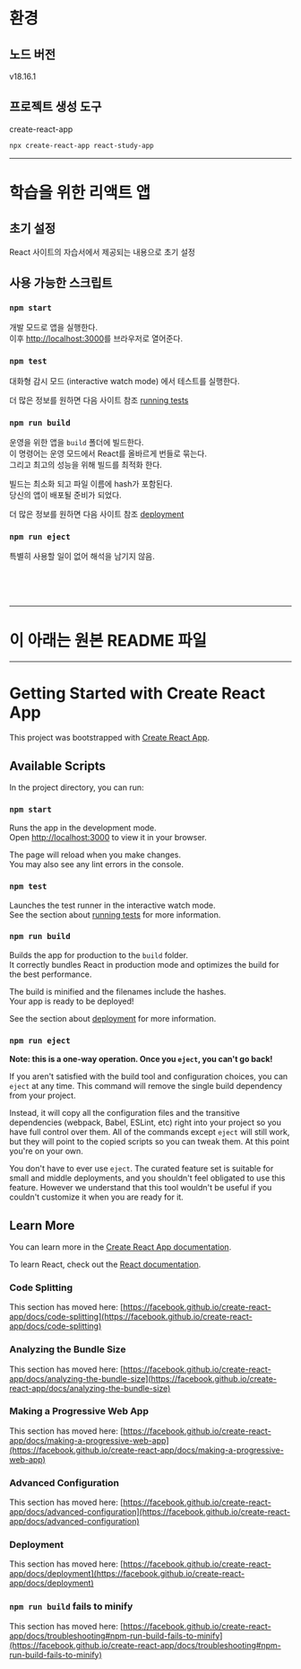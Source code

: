 # 환경
## 노드 버전
v18.16.1

## 프로젝트 생성 도구

create-react-app

```bash
npx create-react-app react-study-app
```

---

# 학습을 위한 리액트 앱

## 초기 설정
React 사이트의 자습서에서 제공되는 내용으로 초기 설정

## 사용 가능한 스크립트

### `npm start`

개발 모드로 앱을 실행한다.\
이후 [http://localhost:3000](http://localhost:3000)를 브라우저로 열어준다.

### `npm test`

대화형 감시 모드 (interactive watch mode) 에서 테스트를 실행한다.

더 많은 정보를 원하면 다음 사이트 참조 [running tests](https://facebook.github.io/create-react-app/docs/running-tests)

### `npm run build`

운영을 위한 앱을 `build` 폴더에 빌드한다.\
이 명령어는 운영 모드에서 React를 올바르게 번들로 묶는다.\
그리고 최고의 성능을 위해 빌드를 최적화 한다. 

빌드는 최소화 되고 파일 이름에 hash가 포함된다.\
당신의 앱이 배포될 준비가 되었다.

더 많은 정보를 원하면 다음 사이트 참조 [deployment](https://facebook.github.io/create-react-app/docs/deployment)

### `npm run eject`

특별히 사용할 일이 없어 해석을 남기지 않음.

<br />
<br />
<br />

---

# **이 아래는 원본 README 파일**

---

# Getting Started with Create React App

This project was bootstrapped with [Create React App](https://github.com/facebook/create-react-app).

## Available Scripts

In the project directory, you can run:

### `npm start`

Runs the app in the development mode.\
Open [http://localhost:3000](http://localhost:3000) to view it in your browser.

The page will reload when you make changes.\
You may also see any lint errors in the console.

### `npm test`

Launches the test runner in the interactive watch mode.\
See the section about [running tests](https://facebook.github.io/create-react-app/docs/running-tests) for more information.

### `npm run build`

Builds the app for production to the `build` folder.\
It correctly bundles React in production mode and optimizes the build for the best performance.

The build is minified and the filenames include the hashes.\
Your app is ready to be deployed!

See the section about [deployment](https://facebook.github.io/create-react-app/docs/deployment) for more information.

### `npm run eject`

**Note: this is a one-way operation. Once you `eject`, you can't go back!**

If you aren't satisfied with the build tool and configuration choices, you can `eject` at any time. This command will remove the single build dependency from your project.

Instead, it will copy all the configuration files and the transitive dependencies (webpack, Babel, ESLint, etc) right into your project so you have full control over them. All of the commands except `eject` will still work, but they will point to the copied scripts so you can tweak them. At this point you're on your own.

You don't have to ever use `eject`. The curated feature set is suitable for small and middle deployments, and you shouldn't feel obligated to use this feature. However we understand that this tool wouldn't be useful if you couldn't customize it when you are ready for it.

## Learn More

You can learn more in the [Create React App documentation](https://facebook.github.io/create-react-app/docs/getting-started).

To learn React, check out the [React documentation](https://reactjs.org/).

### Code Splitting

This section has moved here: [https://facebook.github.io/create-react-app/docs/code-splitting](https://facebook.github.io/create-react-app/docs/code-splitting)

### Analyzing the Bundle Size

This section has moved here: [https://facebook.github.io/create-react-app/docs/analyzing-the-bundle-size](https://facebook.github.io/create-react-app/docs/analyzing-the-bundle-size)

### Making a Progressive Web App

This section has moved here: [https://facebook.github.io/create-react-app/docs/making-a-progressive-web-app](https://facebook.github.io/create-react-app/docs/making-a-progressive-web-app)

### Advanced Configuration

This section has moved here: [https://facebook.github.io/create-react-app/docs/advanced-configuration](https://facebook.github.io/create-react-app/docs/advanced-configuration)

### Deployment

This section has moved here: [https://facebook.github.io/create-react-app/docs/deployment](https://facebook.github.io/create-react-app/docs/deployment)

### `npm run build` fails to minify

This section has moved here: [https://facebook.github.io/create-react-app/docs/troubleshooting#npm-run-build-fails-to-minify](https://facebook.github.io/create-react-app/docs/troubleshooting#npm-run-build-fails-to-minify)
